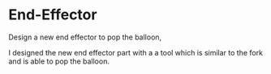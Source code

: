 # End-Effector
Design a new end effector to pop the balloon,

I designed the new end effector part with a a tool which is similar to the fork and is able to pop the balloon.
